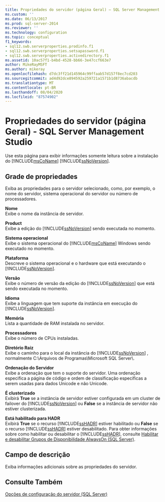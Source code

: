 ```yaml
---
title: Propriedades do servidor (página Geral) – SQL Server Management Studio | Microsoft Docs
ms.custom: ''
ms.date: 06/13/2017
ms.prod: sql-server-2014
ms.reviewer: ''
ms.technology: configuration
ms.topic: conceptual
f1_keywords:
- sql12.swb.serverproperties.prodinfo.f1
- sql12.swb.serverproperties.setsapassword.f1
- sql12.swb.serverproperties.activedirectory.f1
ms.assetid: 10ac57f1-b4bd-4528-bb66-3e47ccf663e7
author: MikeRayMSFT
ms.author: mikeray
ms.openlocfilehash: d7dc3ff21d145964c99ffaab57d157f8ec7cd203
ms.sourcegitcommit: ad4d92dce894592a259721a1571b1d8736abacdb
ms.translationtype: MT
ms.contentlocale: pt-BR
ms.lasthandoff: 08/04/2020
ms.locfileid: "87574902"
---
```

# <a name="server-properties-general-page---sql-server-management-studio"></a>Propriedades do servidor (página Geral) - SQL Server Management Studio
  Use esta página para exibir informações somente leitura sobre a instalação do [!INCLUDE[msCoName](../../includes/msconame-md.md)] [!INCLUDE[ssNoVersion](../../includes/ssnoversion-md.md)].  
  
## <a name="property-grid"></a>Grade de propriedades  
 Exiba as propriedades para o servidor selecionado, como, por exemplo, o nome do servidor, sistema operacional do servidor ou número de processadores.  
  
 **Nome**  
 Exibe o nome da instância de servidor.  
  
 **Product**  
 Exibe a edição do [!INCLUDE[ssNoVersion](../../includes/ssnoversion-md.md)] sendo executada no momento.  
  
 **Sistema operacional**  
 Exibe o sistema operacional do [!INCLUDE[msCoName](../../includes/msconame-md.md)] Windows sendo executado no momento.  
  
 **Plataforma**  
 Descreve o sistema operacional e o hardware que está executando o [!INCLUDE[ssNoVersion](../../includes/ssnoversion-md.md)].  
  
 **Versão**  
 Exibe o número de versão da edição do [!INCLUDE[ssNoVersion](../../includes/ssnoversion-md.md)] que está sendo executada no momento.  
  
 **Idioma**  
 Exibe a linguagem que tem suporte da instância em execução do [!INCLUDE[ssNoVersion](../../includes/ssnoversion-md.md)].  
  
 **Memória**  
 Lista a quantidade de RAM instalada no servidor.  
  
 **Processadores**  
 Exibe o número de CPUs instaladas.  
  
 **Diretório Raiz**  
 Exibe o caminho para o local da instância do [!INCLUDE[ssNoVersion](../../includes/ssnoversion-md.md)] , normalmente C:\Arquivos de Programas\Microsoft SQL Server\\.  
  
 **Ordenação do Servidor**  
 Exibe a ordenação que tem o suporte do servidor. Uma ordenação especifica a página de código e ordem de classificação específicas a serem usadas para dados Unicode e não Unicode.  
  
 **É clusterizado**  
 Exibirá **True** se a instância de servidor estiver configurada em um cluster de failover do [!INCLUDE[ssNoVersion](../../includes/ssnoversion-md.md)] ou **False** se a instância de servidor não estiver clusterizada.  
  
 **Está habilitado para HADR**  
 Exibirá **True** se o recurso [!INCLUDE[ssHADR](../../includes/sshadr-md.md)] estiver habilitado ou **False** se o recurso [!INCLUDE[ssHADR](../../includes/sshadr-md.md)] estiver desabilitado. Para obter informações sobre como habilitar ou desabilitar o [!INCLUDE[ssHADR](../../includes/sshadr-md.md)], consulte [Habilitar e desabilitar Grupos de Disponibilidade AlwaysOn &#40;SQL Server&#41;](../availability-groups/windows/enable-and-disable-always-on-availability-groups-sql-server.md).  
  
## <a name="description-field"></a>Campo de descrição  
 Exiba informações adicionais sobre as propriedades do servidor.  
  
## <a name="see-also"></a>Consulte Também  
 [Opções de configuração do servidor &#40;SQL Server&#41;](server-configuration-options-sql-server.md)  
  
  
